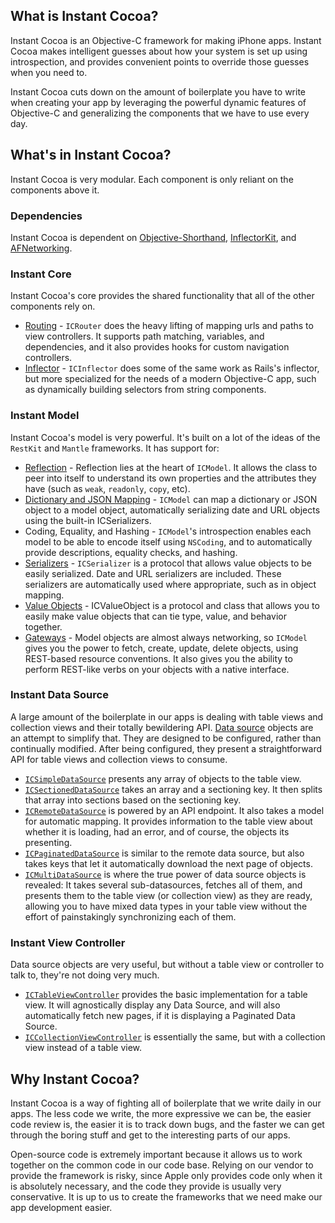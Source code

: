 ## What is Instant Cocoa?

Instant Cocoa is an Objective-C framework for making iPhone apps. Instant Cocoa makes intelligent guesses about how your system is set up using introspection, and provides convenient points to override those guesses when you need to.

Instant Cocoa cuts down on the amount of boilerplate you have to write when creating your app by leveraging the powerful dynamic features of Objective-C and generalizing the components that we have to use every day.

## What's in Instant Cocoa?

Instant Cocoa is very modular. Each component is only reliant on the components above it.

### Dependencies

Instant Cocoa is dependent on [Objective-Shorthand](https://github.com/khanlou/Objective-Shorthand), [InflectorKit](https://github.com/mattt/InflectorKit), and [AFNetworking](https://github.com/AFNetworking/AFNetworking).

### Instant Core

Instant Cocoa's core provides the shared functionality that all of the other components rely on.

* [Routing](core/router) - `ICRouter` does the heavy lifting of mapping urls and paths to view controllers. It supports path matching, variables, and dependencies, and it also provides hooks for custom navigation controllers.
* [Inflector](core/inflector) - `ICInflector` does some of the same work as Rails's inflector, but more specialized for the needs of a modern Objective-C app, such as dynamically building selectors from string components.

### Instant Model

Instant Cocoa's model is very powerful. It's built on a lot of the ideas of the `RestKit` and `Mantle` frameworks. It has support for:

* [Reflection](instant-model/reflection) - Reflection lies at the heart of `ICModel`. It allows the class to peer into itself to understand its own properties and the attributes they have (such as `weak`, `readonly`, `copy`, etc).
* [Dictionary and JSON Mapping](instant-model/mapping) - `ICModel` can map a dictionary or JSON object to a model object, automatically serializing date and URL objects using the built-in ICSerializers.
* Coding, Equality, and Hashing - `ICModel`'s introspection enables each model to be able to encode itself using `NSCoding`, and to automatically provide descriptions, equality checks, and hashing.
* [Serializers](instant-model/serializers) - `ICSerializer` is a protocol that allows value objects to be easily serialized. Date and URL serializers are included. These serializers are automatically used where appropriate, such as in object mapping.
* [Value Objects](instant-model/value-objects) - ICValueObject is a protocol and class that allows you to easily make value objects that can tie type, value, and behavior together.
* [Gateways](instant-model/resource-gateway) - Model objects are almost always networking, so `ICModel` gives you the power to fetch, create, update, delete objects, using REST-based resource conventions. It also gives you the ability to perform REST-like verbs on your objects with a native interface.


### Instant Data Source

A large amount of the boilerplate in our apps is dealing with table views and collection views and their totally bewildering API. [Data source](instant-data-source) objects are an attempt to simplify that. They are designed to be configured, rather than continually modified. After being configured, they present a straightforward API for table views and collection views to consume.

* [`ICSimpleDataSource`](instant-data-source/simple-data-source) presents any array of objects to the table view.
* [`ICSectionedDataSource`](instant-data-source/sectioned-data-source) takes an array and a sectioning key. It then splits that array into sections based on the sectioning key.
* [`ICRemoteDataSource`](instant-data-source/remote-data-sources) is powered by an API endpoint. It also takes a model for automatic mapping. It provides information to the table view about whether it is loading, had an error, and of course, the objects its presenting.
* [`ICPaginatedDataSource`](instant-data-source/remote-data-sources) is similar to the remote data source, but also takes keys that let it automatically download the next page of objects.
*  [`ICMultiDataSource`](instant-data-source/multi-data-source) is where the true power of data source objects is revealed: It takes several sub-datasources, fetches all of them, and presents them to the table view (or collection view) as they are ready, allowing you to have mixed data types in your table view without the effort of painstakingly synchronizing each of them.

### Instant View Controller

Data source objects are very useful, but without a table view or controller to talk to, they're not doing very much.

* [`ICTableViewController`](instant-view-controller/table-view-controller) provides the basic implementation for a table view. It will agnostically display any Data Source, and will also automatically fetch new pages, if it is displaying a Paginated Data Source.
* [`ICCollectionViewController`](instant-view-controller/collection-view-controller) is essentially the same, but with a collection view instead of a table view.

## Why Instant Cocoa?

Instant Cocoa is a way of fighting all of boilerplate that we write daily in our apps. The less code we write, the more expressive we can be, the easier code review is, the easier it is to track down bugs, and the faster we can get through the boring stuff and get to the interesting parts of our apps.

Open-source code is extremely important because it allows us to work together on the common code in our code base. Relying on our vendor to provide the framework is risky, since Apple only provides code only when it is absolutely necessary, and the code they provide is usually very conservative. It is up to us to create the frameworks that we need make our app development easier.
